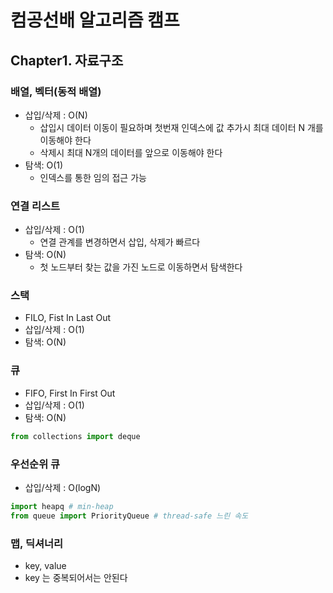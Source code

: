 # 컴공선배 알고리즘 캠프 

## Chapter1. 자료구조

### 배열, 벡터(동적 배열)

- 삽입/삭제 : O(N)
  - 삽입시 데이터 이동이 필요하며 첫번재 인덱스에 값 추가시 최대 데이터 N 개를 이동해야 한다
  - 삭제시 최대 N개의 데이터를 앞으로 이동해야 한다
- 탐색: O(1)
    - 인덱스를 통한 임의 접근 가능 

### 연결 리스트 

- 삽입/삭제 : O(1)
  - 연결 관계를 변경하면서 삽입, 삭제가 빠르다
- 탐색: O(N)
  - 첫 노드부터 찾는 값을 가진 노드로 이동하면서 탐색한다


### 스택

- FILO, Fist In Last Out
- 삽입/삭제 : O(1)
- 탐색: O(N)

### 큐 

- FIFO, First In First Out 
- 삽입/삭제 : O(1)
- 탐색: O(N)
```python
from collections import deque
```

### 우선순위 큐
- 삽입/삭제 : O(logN)
```python
import heapq # min-heap
from queue import PriorityQueue # thread-safe 느린 속도
```

### 맵, 딕셔너리
- key, value 
- key 는 중복되어서는 안된다
